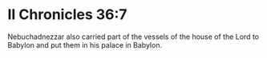 # II Chronicles 36:7

Nebuchadnezzar also carried part of the vessels of the house of the Lord to Babylon and put them in his palace in Babylon.
